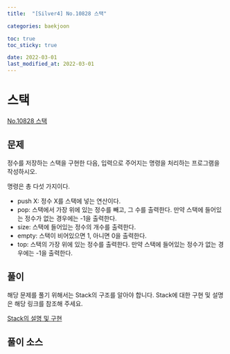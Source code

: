 ```yaml
---
title:  "[Silver4] No.10828 스택"

categories: baekjoon

toc: true
toc_sticky: true

date: 2022-03-01
last_modified_at: 2022-03-01
---
```


# 스택

[No.10828 스택](https://www.acmicpc.net/problem/10828)

## 문제

정수를 저장하는 스택을 구현한 다음, 입력으로 주어지는 명령을 처리하는 프로그램을 작성하시오.

명령은 총 다섯 가지이다.

- push X: 정수 X를 스택에 넣는 연산이다.
- pop: 스택에서 가장 위에 있는 정수를 빼고, 그 수를 출력한다. 만약 스택에 들어있는 정수가 없는 경우에는 -1을 출력한다.
- size: 스택에 들어있는 정수의 개수를 출력한다.
- empty: 스택이 비어있으면 1, 아니면 0을 출력한다.
- top: 스택의 가장 위에 있는 정수를 출력한다. 만약 스택에 들어있는 정수가 없는 경우에는 -1을 출력한다.

## 풀이

해당 문제를 풀기 위해서는 Stack의 구조를 알아야 합니다.
Stack에 대한 구현 및 설명은 해당 링크를 참조해 주세요.

[Stack의 설명 및 구현](https://dh37789.github.io/algorithm/stack/)

## 풀이 소스

<script src="https://gist.github.com/dh37789/e04dc1960ff99278005afa225b8794b1.js"></script>